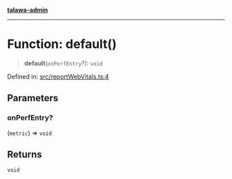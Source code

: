 [**talawa-admin**](../../README.md)

***

# Function: default()

> **default**(`onPerfEntry`?): `void`

Defined in: [src/reportWebVitals.ts:4](https://github.com/MayankJha014/talawa-admin/blob/0dd35cc200a4ed7562fa81ab87ec9b2a6facd18b/src/reportWebVitals.ts#L4)

## Parameters

### onPerfEntry?

(`metric`) => `void`

## Returns

`void`
